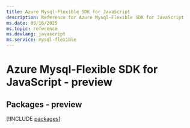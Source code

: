 ```yaml
---
title: Azure Mysql-Flexible SDK for JavaScript
description: Reference for Azure Mysql-Flexible SDK for JavaScript
ms.date: 09/16/2025
ms.topic: reference
ms.devlang: javascript
ms.service: mysql-flexible
---
```

# Azure Mysql-Flexible SDK for JavaScript - preview
## Packages - preview
[!INCLUDE [packages](mysql-flexible-index.md)]